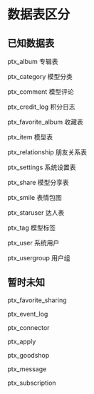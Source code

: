 # 数据表区分

## 已知数据表
ptx_album 专辑表

ptx_category 模型分类

ptx_comment 模型评论

ptx_credit_log 积分日志

ptx_favorite_album 收藏表

ptx_item 模型表

ptx_relationship 朋友关系表

ptx_settings 系统设置表

ptx_share 模型分享表

ptx_smile 表情包图

ptx_staruser 达人表

ptx_tag 模型标签

ptx_user 系统用户

ptx_usergroup 用户组




## 暂时未知
ptx_favorite_sharing

ptx_event_log

ptx_connector

ptx_apply

ptx_goodshop

ptx_message

ptx_subscription